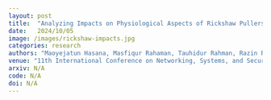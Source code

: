 ```yaml
---
layout: post
title:  "Analyzing Impacts on Physiological Aspects of Rickshaw Pullers due to Heat Exposure"
date:   2024/10/05
image: /images/rickshaw-impacts.jpg
categories: research
authors: "Maoyejatun Hasana, Masfiqur Rahaman, Tauhidur Rahman, Razin Reaz Abedin, Md Toki Tahmid, Ishika Tarin, Sudipa Saha, Sutapa Dey Tithi, Zarin Tasnim Promi, Kazi Abdun Noor, Md Zahidul Islam Sanjid, Mahir Shahriar Dhrubo, Samira Akter, A. B. M. Alim Al Islam"
venue: "11th International Conference on Networking, Systems, and Security"
arxiv: N/A
code: N/A
doi: N/A
---
```

